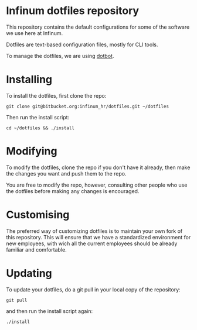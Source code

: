 # Infinum dotfiles repository

This repository contains the default configurations for some of the software we use here at Infinum.

Dotfiles are text-based configuration files, mostly for CLI tools.

To manage the dotfiles, we are using [dotbot](https://github.com/anishathalye/dotbot).

# Installing

To install the dotfiles, first clone the repo:

    git clone git@bitbucket.org:infinum_hr/dotfiles.git ~/dotfiles

Then run the install script:

    cd ~/dotfiles && ./install

# Modifying

To modify the dotfiles, clone the repo if you don't have it already, then make the changes you want and push them to the repo.

You are free to modify the repo, however, consulting other people who use the dotfiles before making any changes is encouraged.

# Customising

The preferred way of customizing dotfiles is to maintain your own fork of this repository. This will ensure that we have a standardized environment
for new employees, with wich all the current employees should be already familiar and comfortable.

# Updating

To update your dotfiles, do a git pull in your local copy of the repository:

    git pull

and then run the install script again:

    ./install
